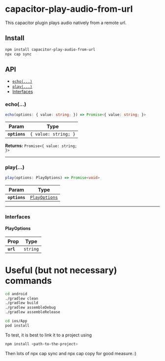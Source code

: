 # capacitor-play-audio-from-url

This capacitor plugin plays audio natively from a remote url.

## Install

```bash
npm install capacitor-play-audio-from-url
npx cap sync
```

## API

<docgen-index>

* [`echo(...)`](#echo)
* [`play(...)`](#play)
* [Interfaces](#interfaces)

</docgen-index>

<docgen-api>
<!--Update the source file JSDoc comments and rerun docgen to update the docs below-->

### echo(...)

```typescript
echo(options: { value: string; }) => Promise<{ value: string; }>
```

| Param         | Type                            |
| ------------- | ------------------------------- |
| **`options`** | <code>{ value: string; }</code> |

**Returns:** <code>Promise&lt;{ value: string; }&gt;</code>

--------------------


### play(...)

```typescript
play(options: PlayOptions) => Promise<void>
```

| Param         | Type                                                |
| ------------- | --------------------------------------------------- |
| **`options`** | <code><a href="#playoptions">PlayOptions</a></code> |

--------------------


### Interfaces


#### PlayOptions

| Prop      | Type                |
| --------- | ------------------- |
| **`url`** | <code>string</code> |

</docgen-api>


# Useful (but not necessary) commands

```bash
cd android
./gradlew clean
./gradlew build
./gradlew assembleDebug
./gradlew assembleRelease
```

```bash
cd ios/App
pod install
```

To test, it is best to link it to a project using
```bash
npm install <path-to-the-project>
```
Then lots of npx cap sync and npx cap copy for good measure.:)